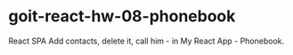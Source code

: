 # goit-react-hw-08-phonebook

React SPA
Add contacts, delete it, call him - in My React App - Phonebook.
